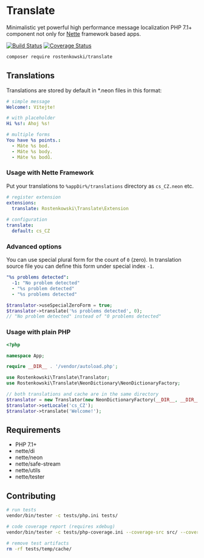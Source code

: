 # Translate 

Minimalistic yet powerful high performance message localization PHP 7.1+ component 
not only for [Nette](https://nette.org) framework based apps.

[![Build Status](https://travis-ci.org/rostenkowski/translate.svg?branch=master)](https://travis-ci.org/rostenkowski/translate)
[![Coverage Status](https://coveralls.io/repos/github/rostenkowski/translate/badge.svg)](https://coveralls.io/github/rostenkowski/translate)

```bash
composer require rostenkowski/translate
```

## Translations 

Translations are stored by default in *.neon files in this format:  

```yml
# simple message
Welcome!: Vítejte!

# with placeholder
Hi %s!: Ahoj %s! 

# multiple forms
You have %s points.: 
  - Máte %s bod.
  - Máte %s body.
  - Máte %s bodů.
```


### Usage with Nette Framework

Put your translations to `%appDir%/translations` directory as `cs_CZ.neon` etc.

```yml
# register extension
extensions:
  translate: Rostenkowski\Translate\Extension
  
# configuration
translate:
  default: cs_CZ
```

### Advanced options

You can use special plural form for the count of `0` (zero). 
In translation source file you can define this form under special index `-1`.
```yaml
"%s problems detected":
  -1: "No problem detected"
  - "%s problem detected" 
  - "%s problems detected" 
``` 
```php
$translator->useSpecialZeroForm = true;
$translator->translate('%s problems detected', 0);
// "No problem detected" instead of "0 problems detected"
```

### Usage with plain PHP

```php
<?php

namespace App;

require __DIR__ . '/vendor/autoload.php';

use Rostenkowski\Translate\Translator;
use Rostenkowski\Translate\NeonDictionary\NeonDictionaryFactory;

// both translations and cache are in the same directory
$translator = new Translator(new NeonDictionaryFactory(__DIR__, __DIR__));
$translator->setLocale('cs_CZ');
$translator->translate('Welcome!');
```

## Requirements

- PHP 7.1+
- nette/di
- nette/neon
- nette/safe-stream
- nette/utils
- nette/tester

## Contributing

```bash
# run tests
vendor/bin/tester -c tests/php.ini tests/

# code coverage report (requires xdebug)
vendor/bin/tester -c tests/php-coverage.ini --coverage-src src/ --coverage ~/coverage-report.html tests/  

# remove test artifacts
rm -rf tests/temp/cache/
```

